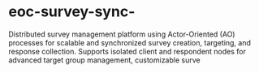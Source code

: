 # eoc-survey-sync-
Distributed survey management platform using Actor-Oriented (AO) processes for scalable and synchronized survey creation, targeting, and response collection. Supports isolated client and respondent nodes for advanced target group management, customizable surve
